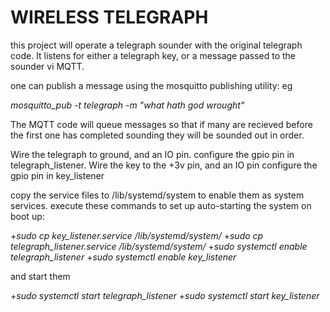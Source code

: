 # WIRELESS TELEGRAPH


this project will operate a telegraph sounder with the original telegraph code.
It listens for either a telegraph key, or a message passed to the sounder vi MQTT.

one can publish a message using the mosquitto publishing utility: eg 

*mosquitto_pub -t telegraph -m "what hath god wrought"* 

The MQTT code will queue messages so that if many are recieved before the first one has completed sounding they will be sounded out in order.


Wire the telegraph to ground, and an IO pin.  configure the gpio pin in telegraph_listener.
Wire the key to the +3v pin, and an IO pin    configure the gpio pin in key_listener

copy the service files to /lib/systemd/system to enable them as system services.
execute these commands to set up auto-starting the system on boot up:

+*sudo cp key_listener.service /lib/systemd/system/*
+*sudo cp telegraph_listener.service /lib/systemd/system/*
+*sudo systemctl enable telegraph_listener*
+*sudo systemctl enable key_listener*


and start them

+*sudo systemctl start  telegraph_listener*
+*sudo systemctl start key_listener*

    
